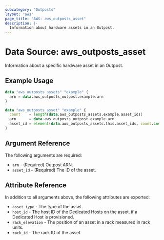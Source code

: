 ```yaml
---
subcategory: "Outposts"
layout: "aws"
page_title: "AWS: aws_outposts_asset"
description: |-
  Information about hardware assets in an Outpost.
---
```


# Data Source: aws_outposts_asset

Information about a specific hardware asset in an Outpost.

## Example Usage

```terraform
data "aws_outposts_assets" "example" {
  arn = data.aws_outposts_outpost.example.arn
}

data "aws_outposts_asset" "example" {
  count    = length(data.aws_outposts_assets.example.asset_ids)
  arn      = data.aws_outposts_outpost.example.arn
  asset_id = element(data.aws_outposts_assets.this.asset_ids, count.index)
}

```

## Argument Reference

The following arguments are required:

* `arn` - (Required) Outpost ARN.
* `asset_id` - (Required) The ID of the asset.

## Attribute Reference

In addition to all arguments above, the following attributes are exported:

* `asset_type` - The type of the asset.
* `host_id` - The host ID of the Dedicated Hosts on the asset, if a Dedicated Host is provisioned.
* `rack_elevation` - The position of an asset in a rack measured in rack units.
* `rack_id` - The rack ID of the asset.
